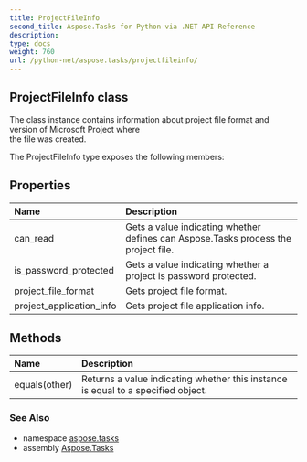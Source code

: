 ```yaml
---
title: ProjectFileInfo
second_title: Aspose.Tasks for Python via .NET API Reference
description: 
type: docs
weight: 760
url: /python-net/aspose.tasks/projectfileinfo/
---
```


## ProjectFileInfo class

The class instance contains information about project file format and version of Microsoft Project where<br/>            the file was created.

The ProjectFileInfo type exposes the following members:
## Properties
| Name | Description |
| :- | :- |
|can_read|Gets a value indicating whether defines can Aspose.Tasks process the project file.|
|is_password_protected|Gets a value indicating whether a project is password protected.|
|project_file_format|Gets project file format.|
|project_application_info|Gets project file application info.|
## Methods
| Name | Description |
| :- | :- |
|equals(other)|Returns a value indicating whether this instance is equal to a specified object.|

### See Also

* namespace [aspose.tasks](/tasks/python-net/aspose.tasks/)
* assembly [Aspose.Tasks](/tasks/python-net/)

